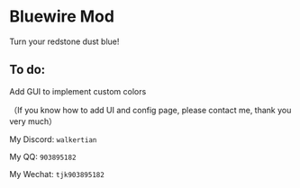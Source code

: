 # Bluewire Mod

Turn your redstone dust blue!

## To do:
Add GUI to implement custom colors

（If you know how to add UI and config page, please contact me, thank you very much）

My Discord: `walkertian`

My QQ: `903895182`

My Wechat: `tjk903895182`
